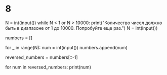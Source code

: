 # 8

N = int(input())
while N < 1 or N > 10000:
    print("Количество чисел должно быть в диапазоне от 1 до 10000. Попробуйте еще раз.")
    N = int(input())

numbers = []

for _ in range(N):
    num = int(input())
    numbers.append(num)

reversed_numbers = numbers[::-1]

for num in reversed_numbers:
    print(num)
